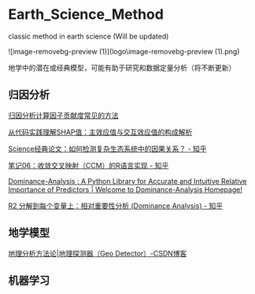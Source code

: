 # Earth_Science_Method

classic method in earth science (Will be updated)

![image-removebg-preview (1)](logo\image-removebg-preview (1).png)

地学中的潜在或经典模型，可能有助于研究和数据定量分析（将不断更新）

## 归因分析

[归因分析计算因子贡献度常见的方法](https://blog.csdn.net/Hubans/article/details/128815047?spm=1001.2014.3001.5502)

[从代码实践理解SHAP值：主效应值与交互效应值的构成解析](https://mp.weixin.qq.com/s/UqBOiCkG1CfXis6c28FMDw)

[Science经典论文：如何检测复杂生态系统中的因果关系？ - 知乎](https://zhuanlan.zhihu.com/p/94290994)

[笔记06：收敛交叉映射（CCM）的R语言实现 - 知乎](https://zhuanlan.zhihu.com/p/441523812)

[Dominance-Analysis : A Python Library for Accurate and Intuitive Relative Importance of Predictors | Welcome to Dominance-Analysis Homepage!](https://dominance-analysis.github.io/dominance-analysis/)

[R2 分解到每个变量上：相对重要性分析 (Dominance Analysis) - 知乎](https://zhuanlan.zhihu.com/p/75459438)

## 地学模型

[地理分析方法论|地理探测器（Geo Detector）-CSDN博客](https://blog.csdn.net/weixin_46004577/article/details/126613416)

## 机器学习

